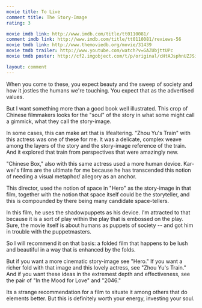 ```yaml
---
movie title: To Live
comment title: The Story-Image
rating: 3

movie imdb link: http://www.imdb.com/title/tt0110081/
comment imdb link: http://www.imdb.com/title/tt0110081/reviews-56
movie tmdb link: http://www.themoviedb.org/movie/31439
movie tmdb trailer: http://www.youtube.com/watch?v=GAZUbjttUPc
movie tmdb poster: http://cf2.imgobject.com/t/p/original/cHtAJsphnUZJSi8uUhUcoCak1d3.jpg

layout: comment
---
```


When you come to these, you expect beauty and the sweep of society and how it jostles the humans we're touching. You expect that as the advertised values.

But I want something more than a good book well illustrated. This crop of Chinese filmmakers looks for the "soul" of the story in what some might call a gimmick, what they call the story-image. 

In some cases, this can make art that is lifealtering. "Zhou Yu's Train" with this actress was one of these for me. It was a delicate, complex weave among the layers of the story and the story-image reference of the train. And it explored that train from perspectives that were amazingly new.

"Chinese Box," also with this same actress used a more human device. Kar-wei's films are the ultimate for me because he has transcended this notion of needing a visual metaphor/ allegory as an anchor.

This director, used the notion of space in "Hero" as the story-image in that film, together with the notion that space itself could be the storyteller, and this is compounded by there being many candidate space-tellers.

In this film, he uses the shadowpuppets as his device. I'm attracted to that because it is a sort of play within the play that is embossed on the play. Sure, the movie itself is about humans as puppets of society -- and got him in trouble with the puppetmasters.

So I will recommend it on that basis: a folded film that happens to be lush and beautiful in a way that is enhanced by the folds.

But if you want a more cinematic story-image see "Hero." If you want a richer fold with that image and this lovely actress, see "Zhou Yu's Train." And if you want these ideas in the extremest depth and effectiveness, see the pair of "In the Mood for Love" and "2046."

Its a strange recommendation for a film to situate it among others that do elements better. But this is definitely worth your energy, investing your soul.